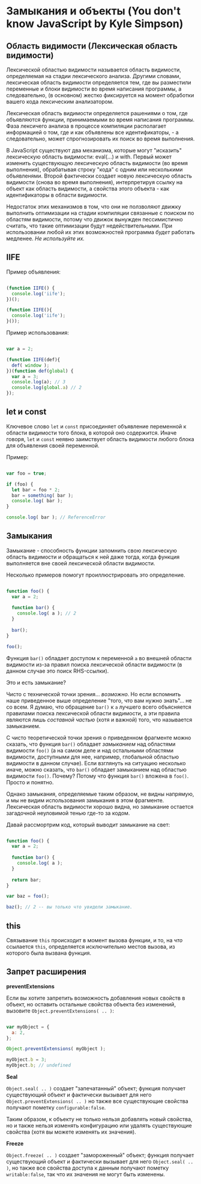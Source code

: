 # Замыкания и объекты (You don't know JavaScript by Kyle Simpson)

## Область видимости (Лексическая область видимости)

Лексической областью видимости называется область видимости, определяемая на стадии лексического анализа. Другими словами, лексическая область видимости определяется тем, где вы разместили переменные и блоки видимости во время написания программы, а следовательно, (в основном) жестко фиксируется на момент обработки вашего кода лексическим анализатором.

Лексическая область видимости определяется рашениями о том, где объявляются функции, принимаемыми во время написания программы. Фаза лексичего анализа в процессе компиляции располагает информацией о том, где и как объявлены все идентификаторы, - а следовательно, может спрогнозировать их поиск во время выполнения.

В JavaScript существуют два механизма, которые могут "исказить" лексическую область видимости: eval(...) и with. Первый может изменить существующую лексическую область видимости (во время выполнения), обрабатывая строку "кода" с одним или несколькими объявленями. Второй фактически создает новую лексическую область видимости (снова во время выполнения), интерпретируя ссылку на объект как область видимости, а свойства этого объекта - как идентификаторы в области видимости.

Недостаток этих механизмов в том, что они не ползволяют движку выполнить оптимизации на стадии компиляции связанные с поиском по областям видимости, потому что движок вынужден пессимистично считать, что такие оптимизации будут недействительными. При использовании любой их этих возможностей программа *будет* работать медленее. *Не используйте их.*

## IIFE

Пример объявления:

```js

(function IIFE() {
  console.log('iife');
})();

(function IIFE(){
  console.log('iife');
}());

```

Пример использования:

```js

var a = 2;

(function IIFE(def){
  def( window );
})(function def(global) {
  var a = 3;
  console.log(a); // 3
  console.log(global.a) // 2
});

```

## let и const

Ключевое слово `let` и `const` присоединяет объявление переменной к области видимости того блока, в которой оно содержится. Иначе говоря, `let` и `const` неявно заимствует область видимости любого блока для объявления своей переменной.

Пример:

```js

var foo = true;

if (foo) {
  let bar = foo * 2;
  bar = something( bar );
  console.log( bar );
}

console.log( bar ); // ReferenceError

```

## Замыкания

Замыкание - способность функции запомнить свою лексическую область видимости и обращаться к ней даже тогда, когда функция выполняется вне своей лексической области видимости.

Несколько примеров помогут проиллюстрировать это определение.

```js

function foo() {
  var a = 2;
  
  function bar() {
    console.log( a ); // 2
  }
  
  bar();
}

foo();

```

Функция `bar()` обладает доступом к переменной `a` во внешней области видимости из-за правил поиска лексической области видимости (в данном случае это поиск RHS-ссылки).

Это и есть замыкание?

Чисто с технической точки зрения... *возможно*. Но если вспомнить наше приведенное выше определение "того, что вам нужно знать"... не со всем. Я думаю, что обращение `bar()` к `a` лучшего всего объясняется правилами поиска лексической области видимости, а эти правила являются лишь *составной частью* (хотя и важной) того, что называется замыканием.

С чисто теоретической точки зрения о приведенном фрагменте можно сказать, что функция `bar()` обладает *замыканием* над областями видимости `foo()` (а на самом деле и над остальными областями видимости, доступными для нее, например, глобальной областью видимости в данном случае). Если взглянуть на ситуацию несколько иначе, можно сказать, что `bar()` обладает замыканием над областью видимости `foo()`. Почему? Потому что функция `bar()` вложена в `foo()`. Просто и понятно.

Однако замыкания, определяемые таким образом, не видны напрямую, и мы не видим использования замыкания в этом фрагменте. Лексическая область видимости хорошо видна, но замыкание остается загадочной неуловимой тенью где-то за кодом. 

Давай рассмортрим код, который выводит замыкание на свет:

```js

function foo() {
  var a = 2;
  
  function bar() {
    console.log( a );
  }
  
  return bar;
}

var baz = foo();

baz(); // 2 -- вы только что увидели замыкание.

```

## this

Связывание `this` происходит в момент вызова функции, и то, на *что* ссылается `this`, определяется исключительно местов вызова, из которого была вызвана функция.

## Запрет расширения

**preventExtensions**

Если вы хотите запретить возможность добавления новых свойств в объект, но оставить остальные свойства объекта без изменений, вызовите `Object.preventExtensions( .. )`:

```js

var myObject = {
  a: 2,
};

Object.preventExtensions( myObject );

myObject.b = 3;
myObject.b; // undefined
```

**Seal**

`Object.seal( .. )` создает "запечатанный" объект; функция получает существующий объект и фактически вызывает для него `Object.preventExtensions( .. )` но также все существующие свойства получают пометку `configurable:false`.

Таким образом, к объекту не только нельзя добавлять новый свойства, но и также нельзя изменять конфигурацию или удалять существующие свойства (хотя вы можете изменять их значения).

**Freeze**

`Object.freeze( .. )` создает "замороженный" объект; функция получает существующий объект и фактически вызывает для него `Object.seal( .. )`, но также все свойства доступа к данным получают пометку `writable:false`, так что их значения не могут быть изменены.

